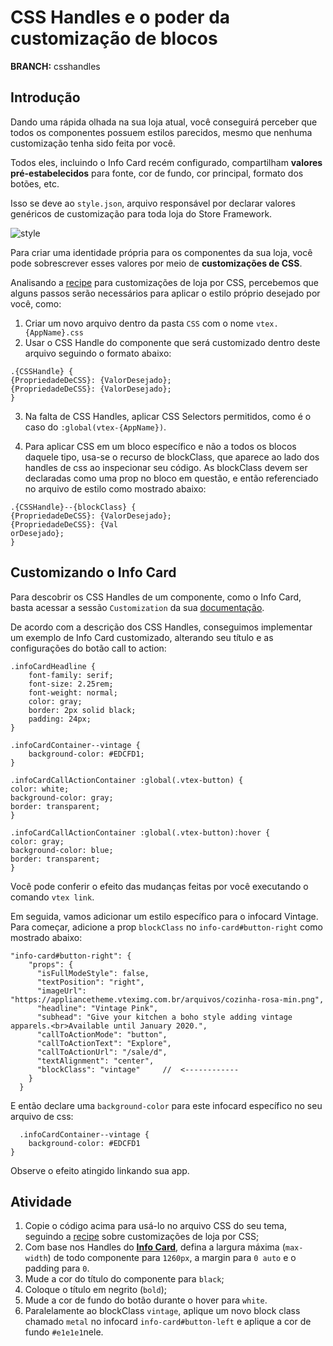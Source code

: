 # CSS Handles e o poder da customização de blocos

**BRANCH:** csshandles

## Introdução

Dando uma rápida olhada na sua loja atual, você conseguirá perceber que todos os componentes possuem estilos parecidos, mesmo que nenhuma customização tenha sido feita por você.  

Todos eles, incluindo o Info Card recém configurado, compartilham **valores pré-estabelecidos** para fonte, cor de fundo, cor principal, formato dos botões, etc.

Isso se deve ao `style.json`,  arquivo responsável por declarar valores genéricos de customização para toda loja do Store Framework. 

![style](https://user-images.githubusercontent.com/52087100/69889933-60854400-12d2-11ea-8d11-97aef0f3bf83.png)

Para criar uma identidade própria para os componentes da sua loja, você pode sobrescrever esses valores por meio de **customizações de CSS**.  

Analisando a [recipe](https://vtex.io/docs/recipes/style/using-css-handles-for-store-customization) para customizações de loja por CSS, percebemos que alguns passos serão necessários para aplicar o estilo próprio desejado por você, como:

1.  Criar um novo arquivo dentro da pasta `CSS` com o nome `vtex.{AppName}.css`
2.  Usar o CSS Handle do componente que será customizado dentro deste arquivo seguindo o formato abaixo:

```
.{CSSHandle} {  
{PropriedadeDeCSS}: {ValorDesejado};
{PropriedadeDeCSS}: {ValorDesejado};  
}
```
3. Na falta de CSS Handles, aplicar CSS Selectors permitidos, como é o caso do `:global(vtex-{AppName})`. 

4. Para aplicar CSS em um bloco específico e não a todos os blocos daquele tipo, usa-se o recurso de blockClass, que aparece ao lado dos handles de css ao inspecionar seu código. As blockClass devem ser declaradas como uma prop no bloco em questão, e então referenciado no arquivo de estilo como mostrado abaixo:

```
.{CSSHandle}--{blockClass} {  
{PropriedadeDeCSS}: {ValorDesejado};
{PropriedadeDeCSS}: {Val
orDesejado};  
}
```

## Customizando o Info Card 

Para descobrir os CSS Handles de um componente, como o Info Card, basta acessar a sessão `Customization` da sua [documentação](https://vtex.io/docs/components/all/vtex.store-components/info-card). 

De acordo com a descrição dos CSS Handles, conseguimos implementar um exemplo de Info Card customizado, alterando seu título e as configurações do botão call to action:

```
.infoCardHeadline {
    font-family: serif;
    font-size: 2.25rem;
    font-weight: normal;
    color: gray;
    border: 2px solid black;
    padding: 24px;
}

.infoCardContainer--vintage {
    background-color: #EDCFD1;
}

.infoCardCallActionContainer :global(.vtex-button) {
color: white;
background-color: gray;
border: transparent;
}

.infoCardCallActionContainer :global(.vtex-button):hover {
color: gray;
background-color: blue;
border: transparent;
}
```
Você pode conferir o efeito das mudanças feitas por você executando o comando `vtex link`.

Em seguida, vamos adicionar um estilo específico para o infocard Vintage.  Para começar, adicione a prop `blockClass` no `info-card#button-right` como mostrado abaixo:

  ```
  "info-card#button-right": {
      "props": {
        "isFullModeStyle": false,
        "textPosition": "right",
        "imageUrl": "https://appliancetheme.vteximg.com.br/arquivos/cozinha-rosa-min.png",
        "headline": "Vintage Pink",
        "subhead": "Give your kitchen a boho style adding vintage apparels.<br>Available until January 2020.",
        "callToActionMode": "button",
        "callToActionText": "Explore",
        "callToActionUrl": "/sale/d",
        "textAlignment": "center",
        "blockClass": "vintage"     //  <------------
      }
    }
```
E então declare uma `background-color` para este infocard específico no seu arquivo de css:

```
  .infoCardContainer--vintage {
    background-color: #EDCFD1
}
```
Observe o efeito atingido linkando sua app.

## Atividade

1. Copie o código acima para usá-lo no arquivo CSS do seu tema, seguindo a [recipe](https://vtex.io/docs/recipes/style/using-css-handles-for-store-customization) sobre customizações de loja por CSS;
2. Com base nos Handles do [**Info Card**](https://vtex.io/docs/components/all/vtex.store-components/info-card), defina a largura máxima (`max-width`) de todo componente para `1260px`, a margin para `0 auto` e o padding para `0`.
3. Mude a cor do título do componente para `black`; 
4. Coloque o título em negrito (`bold`);
5. Mude a cor de fundo do botão durante o hover para `white`.
6. Paralelamente ao blockClass `vintage`, aplique um novo block class chamado `metal` no infocard `info-card#button-left` e aplique a cor de fundo `#e1e1e1`nele.


